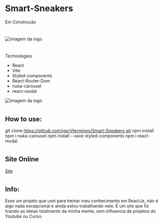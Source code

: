 # Smart-Sneakers
Em Construção
#
<img src="https://cdn.discordapp.com/attachments/334770078069293056/1035574429566111794/logo-navbar.png" alt="imagem da logo">

#
Technologies
* React
* Vite
* Styled-components
* React-Router-Dom
* nuka-carousel
* react-modal

<img src="https://cdn.discordapp.com/attachments/1037425403985399841/1040725219674964039/Screenshot_7.jpg" alt="imagem da logo">

#

<h2>How to use:</h2>

git clone https://github.com/igorVtermions/Smart-Sneakers.git
npm install
npm i nuka-carousel
npm install --save styled-components
npm i react-modal

#

<h2>Site Online</h2> 

<a href="https://smartsneakers.netlify.app/">Site</a>

#

<h2>Info:</h2> 
<p>Esse um projeto que usei para treinar meu conhecimento em ReactJs, não é algo nada excepcional e ainda estou trabalhando nele. É um site que fiz tirando as ideias totalmente da minha mente, sem influencia de projetos do Youtube ou Curso. </p>